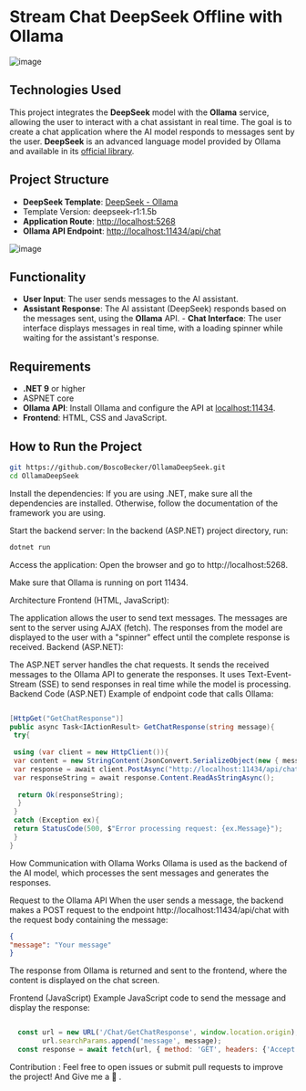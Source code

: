 ﻿#  Stream Chat DeepSeek Offline with Ollama  

![image](https://github.com/user-attachments/assets/9dfdb376-7b1f-4c1d-bf1f-efe052f24b8f)




## Technologies Used
This project integrates the **DeepSeek** model with the **Ollama** service, allowing the user to interact with a chat assistant in real time. The goal is to create a chat application where the AI ​​model responds to messages sent by the user.
**DeepSeek** is an advanced language model provided by Ollama and available in its [official library](https://ollama.com/library/deepseek-r1).

## Project Structure
- **DeepSeek Template**: [DeepSeek - Ollama](https://ollama.com/library/deepseek-r1)
- Template Version: deepseek-r1:1.5b
- **Application Route**: [http://localhost:5268](http://localhost:5268)
- **Ollama API Endpoint**: [http://localhost:11434/api/chat](http://localhost:11434/api/chat)

![image](https://github.com/user-attachments/assets/8e0a45c2-2da2-428b-b0c3-1c1706102d64)


## Functionality

- **User Input**: The user sends messages to the AI assistant.
- **Assistant Response**: The AI assistant (DeepSeek) responds based on the messages sent, using the **Ollama** API. - **Chat Interface**: The user interface displays messages in real time, with a loading spinner while waiting for the assistant's response.

## Requirements

- **.NET 9** or higher
- ASPNET core
- **Ollama API**: Install Ollama and configure the API at [localhost:11434](http://localhost:11434).
- **Frontend**: HTML, CSS and JavaScript.

## How to Run the Project

```bash
git https://github.com/BoscoBecker/OllamaDeepSeek.git
cd OllamaDeepSeek
```

Install the dependencies: If you are using .NET, make sure all the dependencies are installed. Otherwise, follow the documentation of the framework you are using.

Start the backend server: In the backend (ASP.NET) project directory, run:

```bash
dotnet run
```

Access the application: Open the browser and go to http://localhost:5268.

Make sure that Ollama is running on port 11434.

Architecture
Frontend (HTML, JavaScript):

The application allows the user to send text messages.
The messages are sent to the server using AJAX (fetch).
The responses from the model are displayed to the user with a "spinner" effect until the complete response is received.
Backend (ASP.NET):

The ASP.NET server handles the chat requests.
It sends the received messages to the Ollama API to generate the responses.
It uses Text-Event-Stream (SSE) to send responses in real time while the model is processing.
Backend Code (ASP.NET)
Example of endpoint code that calls Ollama:

``` csharp

[HttpGet("GetChatResponse")]
public async Task<IActionResult> GetChatResponse(string message){
 try{
 
 using (var client = new HttpClient()){
 var content = new StringContent(JsonConvert.SerializeObject(new { message }), Encoding.UTF8, "application/json");
 var response = await client.PostAsync("http://localhost:11434/api/chat", content);// Call the Ollama API
 var responseString = await response.Content.ReadAsStringAsync();
 
  return Ok(responseString);
  }
 }
 catch (Exception ex){
 return StatusCode(500, $"Error processing request: {ex.Message}");
 }
}
```
How Communication with Ollama Works
Ollama is used as the backend of the AI ​​model, which processes the sent messages and generates the responses.

Request to the Ollama API
When the user sends a message, the backend makes a POST request to the endpoint http://localhost:11434/api/chat with the request body containing the message:

``` json
{
"message": "Your message"
}
```
The response from Ollama is returned and sent to the frontend, where the content is displayed on the chat screen.

Frontend (JavaScript)
Example JavaScript code to send the message and display the response:
``` javascript

  const url = new URL('/Chat/GetChatResponse', window.location.origin);
        url.searchParams.append('message', message);
  const response = await fetch(url, { method: 'GET', headers: {'Accept': 'text/event-stream'} });

   ```
Contribution : Feel free to open issues or submit pull requests to improve the project! And Give me a  🌟 .

